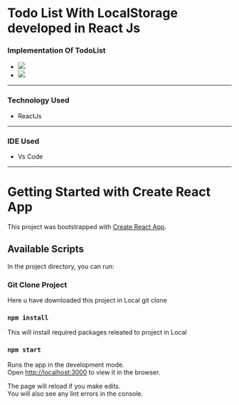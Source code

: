 # Todo List With LocalStorage developed in React Js

### Implementation Of TodoList
- ![](images/screenshot1.jpg)
- ![](images/screenshot02.jpg)

---
### Technology Used
- ReactJs

---

### IDE Used
- Vs Code

---

# Getting Started with Create React App

This project was bootstrapped with [Create React App](https://github.com/facebook/create-react-app).

## Available Scripts

In the project directory, you can run:

### Git Clone Project

Here u have downloaded this project in Local
git clone 

### `npm install`

This will install required packages releated to project in Local


### `npm start`

Runs the app in the development mode.\
Open [http://localhost:3000](http://localhost:3000) to view it in the browser.

The page will reload if you make edits.\
You will also see any lint errors in the console.

